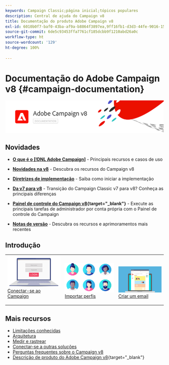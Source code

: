 ```yaml
---
keywords: Campaign Classic;página inicial;tópicos populares
description: Central de ajuda do Campaign v8
title: Documentação do produto Adobe Campaign v8
exl-id: 6010b0f7-baf0-43ba-af9a-b8864f3897ea,9ff16fb1-d3d3-44fe-9016-15abffdbc74e
source-git-commit: 6de5c93453ffa7761cf185dcbb9f1210abd26a0c
workflow-type: ht
source-wordcount: '129'
ht-degree: 100%

---
```


# Documentação do Adobe Campaign v8 {#campaign-documentation}

![](assets/banner-documentationv8.png)

## Novidades

* **[O que é o [!DNL Adobe Campaign]](start/get-started.md)** - Principais recursos e casos de uso

* **[Novidades na v8](start/whats-new.md)** - Descubra os recursos do Campaign v8

* **[Diretrizes de implementação](start/implement.md)** - Saiba como iniciar a implementação

* **[Da v7 para v8](start/capability-matrix.md)** - Transição do Campaign Classic v7 para v8? Conheça as principais diferenças

* **[Painel de controle do Campaign v8](https://experienceleague.adobe.com/docs/control-panel/using/discover-control-panel/key-features.html?lang=pt-BR){target=&quot;_blank&quot;}** - Execute as principais tarefas de administrador por conta própria com o Painel de controle do Campaign

* **[Notas de versão](start/release-notes.md)** - Descubra os recursos e aprimoramentos mais recentes


## Introdução

<table>
<tr>
  <td valign="bottom">
    <a href="start/connect.md">
      <img alt="Conectar" src="start/assets/do-not-localize/login.jpeg"/>
    </a>
    <div>
    <a href="start/connect.md">Conectar-se ao Campaign</a>
    </div>
    <br>
  </td>

<td valign="bottom">
      <a href="start/import.md">
       <img alt="Importação" src="start/assets/do-not-localize/profiles.jpeg" />
       </a>
    <div><a href="start/import.md">Importar perfis</a>
    </div>
    <br>
  </td>
  <td valign="bottom">
    <a href="start/create-message.md">
      <img alt="Email" src="start/assets/do-not-localize/email-design.jpeg" />
    </a>
    <div>
    <a href="start/create-message.md">Criar um email</a>
    </div>
    <br>
  </td>
</tr>
</table>

## Mais recursos

* [Limitações conhecidas](start/known-limitations.md)
* [Arquitetura](architecture/architecture.md)
* [Medir e rastrear](start/reporting.md)
* [Conectar-se a outras soluções](connect/integration.md)
* [Perguntas frequentes sobre o Campaign v8](start/campaign-faq.md)
* [Descrição de produto do Adobe Campaign v8](https://helpx.adobe.com/br/legal/product-descriptions/adobe-campaign-managed-cloud-services.html){target=&quot;_blank&quot;}
